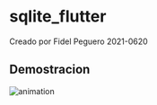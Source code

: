 # sqlite_flutter

Creado por Fidel Peguero 2021-0620

## Demostracion
![animation](https://github.com/fideldavid11/bd_flutter/assets/113791442/4fbf3d5a-2633-4540-b312-bef656347760)




